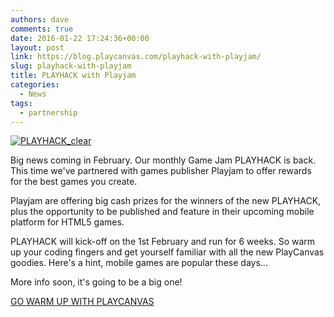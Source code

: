 ```yaml
---
authors: dave
comments: true
date: 2016-01-22 17:24:36+00:00
layout: post
link: https://blog.playcanvas.com/playhack-with-playjam/
slug: playhack-with-playjam
title: PLAYHACK with Playjam
categories:
  - News
tags:
  - partnership
---
```


[![PLAYHACK_clear](/img/PLAYHACK_clear.png)](/img/PLAYHACK_clear.png)

Big news coming in February. Our monthly Game Jam PLAYHACK is back. This time we've partnered with games publisher Playjam to offer rewards for the best games you create.

Playjam are offering big cash prizes for the winners of the new PLAYHACK, plus the opportunity to be published and feature in their upcoming mobile platform for HTML5 games.

PLAYHACK will kick-off on the 1st February and run for 6 weeks. So warm up your coding fingers and get yourself familiar with all the new PlayCanvas goodies. Here's a hint, mobile games are popular these days...

More info soon, it's going to be a big one!

[GO WARM UP WITH PLAYCANVAS](https://playcanvas.com/)
